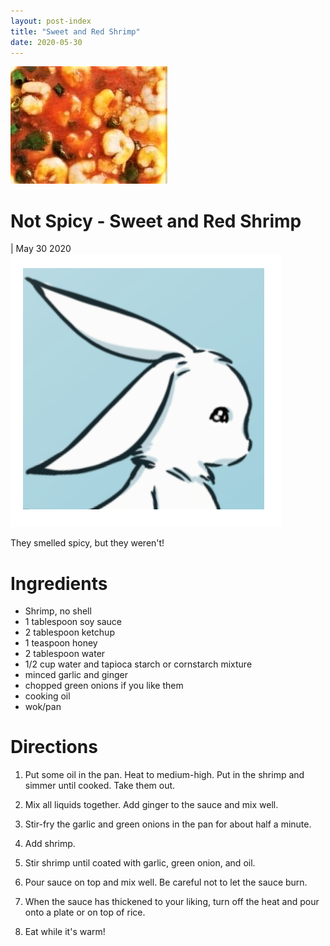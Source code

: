 ```yaml
---
layout: post-index
title: "Sweet and Red Shrimp"
date: 2020-05-30
---
```


<link rel="stylesheet" type="text/css" media="all" href="post-index.css" />

<div class ="postBanner">
  <img src="/../../../images/posts/shrimp1.jpg" alt="Sweet and Red Shrimp">
  <div class ="postTitle">
     <h1>Not Spicy - Sweet and Red Shrimp</h1>
     <h0> | May 30 2020</h0>
  </div>
</div>
               
<div class="rabbitComment">
  <img src="/../../../images/posts/simple_rabbit_right_profile.png" alt="Simple Rabbit">
  <p>They smelled spicy, but they weren't!</p>
</div>

# Ingredients
* Shrimp, no shell
* 1 tablespoon soy sauce
* 2 tablespoon ketchup
* 1 teaspoon honey
* 2 tablespoon water
* 1/2 cup water and tapioca starch or cornstarch mixture
* minced garlic and ginger
* chopped green onions if you like them
* cooking oil
* wok/pan

# Directions
1. Put some oil in the pan. Heat to medium-high. Put in the shrimp and simmer until cooked. Take them out.

2. Mix all liquids together. Add ginger to the sauce and mix well.

3. Stir-fry the garlic and green onions in the pan for about half a minute.

4. Add shrimp.

5. Stir shrimp until coated with garlic, green onion, and oil. 

6. Pour sauce on top and mix well. Be careful not to let the sauce burn.

7. When the sauce has thickened to your liking, turn off the heat and pour onto a plate or on top of rice.

8. Eat while it's warm! 

